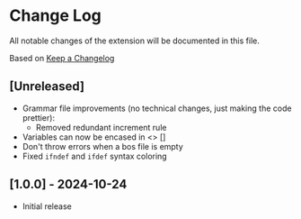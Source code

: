 # Change Log

All notable changes of the extension will be documented in this file.

Based on [Keep a Changelog](http://keepachangelog.com/)

## [Unreleased]

- Grammar file improvements (no technical changes, just making the code prettier):
    - Removed redundant increment rule
- Variables can now be encased in <> []
- Don't throw errors when a bos file is empty
- Fixed `ifndef` and `ifdef` syntax coloring

## [1.0.0] - 2024-10-24

- Initial release